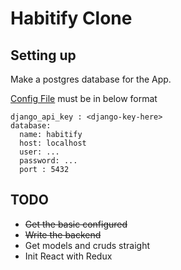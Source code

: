 # Habitify Clone

## Setting up

Make a postgres database for the App.

[Config File](./config.yml) must be in below format
```
django_api_key : <django-key-here>
database:
  name: habitify
  host: localhost
  user: ...
  password: ...
  port : 5432
```

## TODO
* ~~Get the basic configured~~
* ~~Write the backend~~
* Get models and cruds straight
* Init React with Redux
